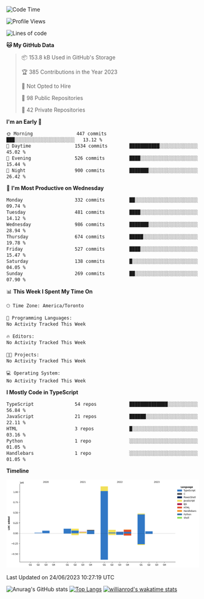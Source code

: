 <!--START_SECTION:waka-->
![Code Time](http://img.shields.io/badge/Code%20Time-365%20hrs%2016%20mins-blue)

![Profile Views](http://img.shields.io/badge/Profile%20Views-0-blue)

![Lines of code](https://img.shields.io/badge/From%20Hello%20World%20I%27ve%20Written-2.3%20million%20lines%20of%20code-blue)

**🐱 My GitHub Data** 

> 📦 153.8 kB Used in GitHub's Storage 
 > 
> 🏆 385 Contributions in the Year 2023
 > 
> 🚫 Not Opted to Hire
 > 
> 📜 98 Public Repositories 
 > 
> 🔑 42 Private Repositories 
 > 
**I'm an Early 🐤** 

```text
🌞 Morning                447 commits         ███░░░░░░░░░░░░░░░░░░░░░░   13.12 % 
🌆 Daytime                1534 commits        ███████████░░░░░░░░░░░░░░   45.02 % 
🌃 Evening                526 commits         ████░░░░░░░░░░░░░░░░░░░░░   15.44 % 
🌙 Night                  900 commits         ███████░░░░░░░░░░░░░░░░░░   26.42 % 
```
📅 **I'm Most Productive on Wednesday** 

```text
Monday                   332 commits         ██░░░░░░░░░░░░░░░░░░░░░░░   09.74 % 
Tuesday                  481 commits         ████░░░░░░░░░░░░░░░░░░░░░   14.12 % 
Wednesday                986 commits         ███████░░░░░░░░░░░░░░░░░░   28.94 % 
Thursday                 674 commits         █████░░░░░░░░░░░░░░░░░░░░   19.78 % 
Friday                   527 commits         ████░░░░░░░░░░░░░░░░░░░░░   15.47 % 
Saturday                 138 commits         █░░░░░░░░░░░░░░░░░░░░░░░░   04.05 % 
Sunday                   269 commits         ██░░░░░░░░░░░░░░░░░░░░░░░   07.90 % 
```


📊 **This Week I Spent My Time On** 

```text
🕑︎ Time Zone: America/Toronto

💬 Programming Languages: 
No Activity Tracked This Week

🔥 Editors: 
No Activity Tracked This Week

🐱‍💻 Projects: 
No Activity Tracked This Week

💻 Operating System: 
No Activity Tracked This Week
```

**I Mostly Code in TypeScript** 

```text
TypeScript               54 repos            ██████████████░░░░░░░░░░░   56.84 % 
JavaScript               21 repos            ██████░░░░░░░░░░░░░░░░░░░   22.11 % 
HTML                     3 repos             █░░░░░░░░░░░░░░░░░░░░░░░░   03.16 % 
Python                   1 repo              ░░░░░░░░░░░░░░░░░░░░░░░░░   01.05 % 
Handlebars               1 repo              ░░░░░░░░░░░░░░░░░░░░░░░░░   01.05 % 
```



**Timeline**

![Lines of Code chart](https://raw.githubusercontent.com/wise-introvert/wise-introvert/master/assets/bar_graph.png)


 Last Updated on 24/06/2023 10:27:19 UTC
<!--END_SECTION:waka-->

![Anurag's GitHub stats](https://github-readme-stats.vercel.app/api?username=wise-introvert&count_private=true&show_icons=true)
[![Top Langs](https://github-readme-stats.vercel.app/api/top-langs/?username=wise-introvert&langs_count=10)](https://github.com/anuraghazra/github-readme-stats)
[![willianrod's wakatime stats](https://github-readme-stats.vercel.app/api/wakatime?username=wiseintrovert)](https://github.com/anuraghazra/github-readme-stats)
